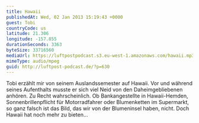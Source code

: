 ```yaml
---
title: Hawaii
publishedAt: Wed, 02 Jan 2013 15:19:43 +0000
guest: Tobi
countryCode: us
latitude: 21.306
longitude: -157.855
durationSeconds: 3363
byteSize: 33716560
mediaUrl: https://luftpostpodcast.s3.eu-west-1.amazonaws.com/hawaii.mp3
mimeType: audio/mpeg
guid: http://luftpost-podcast.de/?p=630
---
```


Tobi erzählt mir von seinem Auslandssemester auf Hawaii. Vor und während seines Aufenthalts musste er sich viel Neid von den Daheimgebliebenen anhören. Zu Recht wahrscheinlich. Ob Bankangestellte in Hawaii-Hemden, Sonnenbrillenpflicht für Motorradfahrer oder Blumenketten im Supermarkt, so ganz falsch ist das Bild, das wir von der Blumeninsel haben, nicht. Doch Hawaii hat noch mehr zu bieten…
